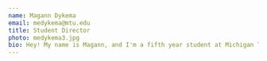 ```yaml
---
name: Magann Dykema
email: medykema@mtu.edu
title: Student Director
photo: medykema3.jpg
bio: Hey! My name is Magann, and I'm a fifth year student at Michigan Tech. My passion for creativity and thinking outside the box was introduced to me at a young age, and I love when I get a chance to be a part of anything that lets me explore it more. I was the Student Director in the Alley for the 2017-2018 school year and am helping out with the administration of the space before I graduate in Spring 2019. In my spare time, you can find me bowling, cheering on the Detroit Tigers, or watching Gilmore Girls with a cup of coffee.
---
```

